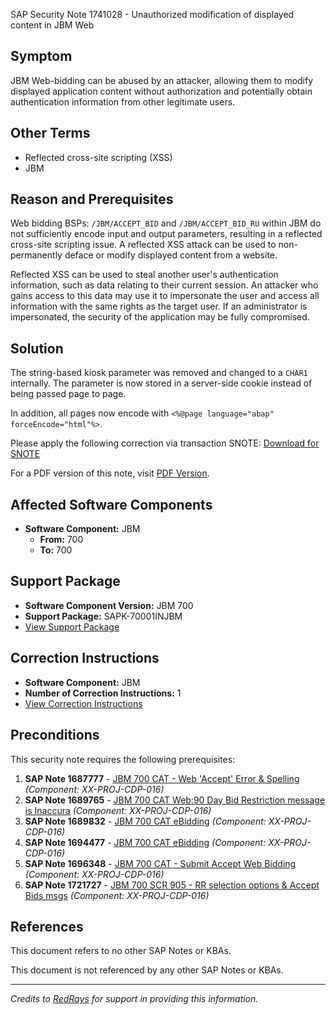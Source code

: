 SAP Security Note 1741028 - Unauthorized modification of displayed content in JBM Web

## Symptom

JBM Web-bidding can be abused by an attacker, allowing them to modify displayed application content without authorization and potentially obtain authentication information from other legitimate users.

## Other Terms

- Reflected cross-site scripting (XSS)
- JBM

## Reason and Prerequisites

Web bidding BSPs: `/JBM/ACCEPT_BID` and `/JBM/ACCEPT_BID_RU` within JBM do not sufficiently encode input and output parameters, resulting in a reflected cross-site scripting issue. A reflected XSS attack can be used to non-permanently deface or modify displayed content from a website.

Reflected XSS can be used to steal another user's authentication information, such as data relating to their current session. An attacker who gains access to this data may use it to impersonate the user and access all information with the same rights as the target user. If an administrator is impersonated, the security of the application may be fully compromised.

## Solution

The string-based kiosk parameter was removed and changed to a `CHAR1` internally. The parameter is now stored in a server-side cookie instead of being passed page to page.

In addition, all pages now encode with `<%@page language="abap" forceEncode="html"%>`.

Please apply the following correction via transaction SNOTE: [Download for SNOTE](https://notesdownloads.sap.com/note/0040000010345152017)

For a PDF version of this note, visit [PDF Version](https://me.sap.com/sap/support/sfm/notes/print/0001741028?language=en-US&token=A10B7A185EE025B7A2D67E893BCB5439).

## Affected Software Components

- **Software Component:** JBM
  - **From:** 700
  - **To:** 700

## Support Package

- **Software Component Version:** JBM 700
- **Support Package:** SAPK-70001INJBM
- [View Support Package](https://me.sap.com/supportpackage/SAPK-70001INJBM)

## Correction Instructions

- **Software Component:** JBM
- **Number of Correction Instructions:** 1
- [View Correction Instructions](https://me.sap.com/corrins/0001741028/1334)

## Preconditions

This security note requires the following prerequisites:

1. **SAP Note 1687777** - [JBM 700 CAT - Web 'Accept' Error & Spelling](https://me.sap.com/notes/1687777) *(Component: XX-PROJ-CDP-016)*
2. **SAP Note 1689765** - [JBM 700 CAT Web:90 Day Bid Restriction message is Inaccura](https://me.sap.com/notes/1689765) *(Component: XX-PROJ-CDP-016)*
3. **SAP Note 1689832** - [JBM 700 CAT eBidding](https://me.sap.com/notes/1689832) *(Component: XX-PROJ-CDP-016)*
4. **SAP Note 1694477** - [JBM 700 CAT eBidding](https://me.sap.com/notes/1694477) *(Component: XX-PROJ-CDP-016)*
5. **SAP Note 1696348** - [JBM 700 CAT - Submit Accept Web Bidding](https://me.sap.com/notes/1696348) *(Component: XX-PROJ-CDP-016)*
6. **SAP Note 1721727** - [JBM 700 SCR 905 - RR selection options & Accept Bids msgs](https://me.sap.com/notes/1721727) *(Component: XX-PROJ-CDP-016)*

## References

This document refers to no other SAP Notes or KBAs.

This document is not referenced by any other SAP Notes or KBAs.

---

*Credits to [RedRays](https://redrays.io) for support in providing this information.*